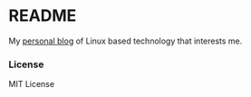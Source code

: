 # README

My [personal blog](http://linuxsimba.com) of Linux based technology that interests me.

### License

MIT License
